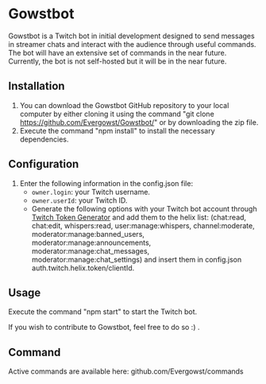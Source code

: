 # Gowstbot

Gowstbot is a Twitch bot in initial development designed to send messages in streamer chats and interact with the audience through useful commands. The bot will have an extensive set of commands in the near future. Currently, the bot is not self-hosted but it will be in the near future.

## Installation

1. You can download the Gowstbot GitHub repository to your local computer by either cloning it using the command "git clone https://github.com/Evergowst/Gowstbot/" or by downloading the zip file.
2. Execute the command "npm install" to install the necessary dependencies.

## Configuration

1. Enter the following information in the config.json file:
   - `owner.login`: your Twitch username.
   - `owner.userId`: your Twitch ID.
   - Generate the following options with your Twitch bot account through [Twitch Token Generator](https://twitchtokengenerator.com) and add them to the helix list: (chat:read, chat:edit, whispers:read, user:manage:whispers, channel:moderate, moderator:manage:banned_users, moderator:manage:announcements, moderator:manage:chat_messages, moderator:manage:chat_settings) and insert them in config.json auth.twitch.helix.token/clientId.

## Usage

Execute the command "npm start" to start the Twitch bot.

If you wish to contribute to Gowstbot, feel free to do so :) .

## Command

Active commands are available here: github.com/Evergowst/commands

